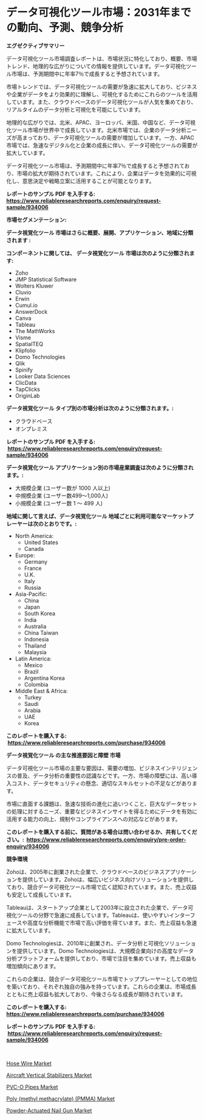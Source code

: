 <p><h1>データ可視化ツール市場：2031年までの動向、予測、競争分析</h1></p><p><strong>エグゼクティブサマリー</strong></p>
<p><p>データ可視化ツール市場調査レポートは、市場状況に特化しており、概要、市場トレンド、地理的な広がりについての情報を提供しています。データ可視化ツール市場は、予測期間中に年率7％で成長すると予想されています。</p><p>市場トレンドでは、データ可視化ツールの需要が急速に拡大しており、ビジネスや企業がデータをより効果的に理解し、可視化するためにこれらのツールを活用しています。また、クラウドベースのデータ可視化ツールが人気を集めており、リアルタイムのデータ分析と可視化を可能にしています。</p><p>地理的な広がりでは、北米、APAC、ヨーロッパ、米国、中国など、データ可視化ツール市場が世界中で成長しています。北米市場では、企業のデータ分析ニーズが高まっており、データ可視化ツールの需要が増加しています。一方、APAC市場では、急速なデジタル化と企業の成長に伴い、データ可視化ツールの需要が拡大しています。</p><p>データ可視化ツール市場は、予測期間中に年率7％で成長すると予想されており、市場の拡大が期待されています。これにより、企業はデータを効果的に可視化し、意思決定や戦略立案に活用することが可能となります。</p></p>
<p><strong>レポートのサンプル PDF を入手する: <a href="https://www.reliableresearchreports.com/enquiry/request-sample/934006">https://www.reliableresearchreports.com/enquiry/request-sample/934006</a></strong></p>
<p><strong>市場セグメンテーション:</strong></p>
<p><strong> データ視覚化ツール 市場はさらに概要、展開、アプリケーション、地域に分類されます :</strong></p>
<p><strong>コンポーネントに関しては、 データ視覚化ツール 市場は次のように分類されます: &nbsp;</strong></p>
<p><ul><li>Zoho</li><li>JMP Statistical Software</li><li>Wolters Kluwer</li><li>Cluvio</li><li>Erwin</li><li>Cumul.io</li><li>AnswerDock</li><li>Canva</li><li>Tableau</li><li>The MathWorks</li><li>Visme</li><li>SpatialTEQ</li><li>Klipfolio</li><li>Domo Technologies</li><li>Qlik</li><li>Spinify</li><li>Looker Data Sciences</li><li>ClicData</li><li>TapClicks</li><li>OriginLab</li></ul></p>
<p><strong> データ視覚化ツール タイプ別の市場分析は次のように分類されます。:</strong></p>
<p><ul><li>クラウドベース</li><li>オンプレミス</li></ul></p>
<p><strong>レポートのサンプル PDF を入手する: &nbsp;<a href="https://www.reliableresearchreports.com/enquiry/request-sample/934006">https://www.reliableresearchreports.com/enquiry/request-sample/934006</a></strong></p>
<p><strong> データ視覚化ツール アプリケーション別の市場産業調査は次のように分類されます。:</strong></p>
<p><ul><li>大規模企業 (ユーザー数が 1000 人以上)</li><li>中規模企業 (ユーザー数499～1,000人)</li><li>小規模企業 (ユーザー数 1 ～ 499 人)</li></ul></p>
<p><strong>地域に関して言えば、データ視覚化ツール 地域ごとに利用可能なマーケットプレーヤーは次のとおりです。:</strong></p>
<p><ul>
    <li>
        North America:
        <ul>
            <li>United States</li>
            <li>Canada</li>
        </ul>
    </li>
    <li>
        Europe:
        <ul>
            <li>Germany</li>
            <li>France</li>
            <li>U.K.</li>
            <li>Italy</li>
            <li>Russia</li>
        </ul>
    </li>
    <li>
        Asia-Pacific:
        <ul>
            <li>China</li>
            <li>Japan</li>
            <li>South Korea</li>
            <li>India</li>
            <li>Australia</li>
            <li>China Taiwan</li>
            <li>Indonesia</li>
            <li>Thailand</li>
            <li>Malaysia</li>
        </ul>
    </li>
    <li>
        Latin America:
        <ul>
            <li>Mexico</li>
            <li>Brazil</li>
            <li>Argentina Korea</li>
            <li>Colombia</li>
        </ul>
    </li>
    <li>
        Middle East & Africa:
        <ul>
            <li>Turkey</li>
            <li>Saudi</li>
            <li>Arabia</li>
            <li>UAE</li>
            <li>Korea</li>
        </ul>
    </li>
    </ul></p>
<p><strong>このレポートを購入する: &nbsp;<a href="https://www.reliableresearchreports.com/purchase/934006">https://www.reliableresearchreports.com/purchase/934006</a></strong></p>
<p><strong>データ視覚化ツール の主な推進要因と障壁 市場</strong></p>
<p><p>データ可視化ツール市場の主要な要因は、需要の増加、ビジネスインテリジェンスの普及、データ分析の重要性の認識などです。一方、市場の障壁には、高い導入コスト、データセキュリティの懸念、適切なスキルセットの不足などがあります。</p><p>市場に直面する課題は、急速な技術の進化に追いつくこと、巨大なデータセットの処理に対するニーズ、重要なビジネスインサイトを得るためにデータを有効に活用する能力の向上、規制やコンプライアンスへの対応などがあります。</p></p>
<p><strong>このレポートを購入する前に、質問がある場合は問い合わせるか、共有してください。:&nbsp; <a href="https://www.reliableresearchreports.com/enquiry/pre-order-enquiry/934006">https://www.reliableresearchreports.com/enquiry/pre-order-enquiry/934006</a></strong></p>
<p><strong>競争環境</strong></p>
<p><p>Zohoは、2005年に創業された企業で、クラウドベースのビジネスアプリケーションを提供しています。Zohoは、幅広いビジネス向けソリューションを提供しており、競合データ可視化ツール市場で広く認知されています。また、売上収益も安定して成長しています。</p><p>Tableauは、スタートアップ企業として2003年に設立された企業で、データ可視化ツールの分野で急速に成長しています。Tableauは、使いやすいインターフェースや高度な分析機能で市場で高い評価を得ています。また、売上収益も急速に拡大しています。</p><p>Domo Technologiesは、2010年に創業され、データ分析と可視化ソリューションを提供しています。Domo Technologiesは、大規模企業向けの高度なデータ分析プラットフォームを提供しており、市場で注目を集めています。売上収益も増加傾向にあります。</p><p>これらの企業は、競合データ可視化ツール市場でトッププレーヤーとしての地位を築いており、それぞれ独自の強みを持っています。これらの企業は、市場成長とともに売上収益も拡大しており、今後さらなる成長が期待されています。</p></p>
<p><strong>このレポートを購入する: &nbsp; <a href="https://www.reliableresearchreports.com/purchase/934006">https://www.reliableresearchreports.com/purchase/934006</a></strong></p>
<p><strong>レポートのサンプル PDF を入手する: &nbsp;<a href="https://www.reliableresearchreports.com/enquiry/request-sample/934006">https://www.reliableresearchreports.com/enquiry/request-sample/934006</a></strong><strong></strong></p>
<p>&nbsp;</p>
<p><p><a href="https://view.publitas.com/reportprime-1/hose-wire-market-size-and-examines-its-market-scope-with-a-primary-focus-on-growth-opportunities-and-forecasted-trends-spanning-from-2024-to-2031/">Hose Wire Market</a></p><p><a href="https://issuu.com/reportprime-2/docs/aircraft-vertical-stabilizers-market-size-2030.ppt">Aircraft Vertical Stabilizers Market</a></p><p><a href="https://gamy-alyssum-396.notion.site/PVC-O-Pipes-Market-Size-Market-Share-and-Global-Market-Analysis-Report-2024-2031-d5e40667a6b64e419536139cf199bb53">PVC-O Pipes Market</a></p><p><a href="https://github.com/prosalinda88/Market-Research-Report-List-3/blob/main/poly-methyl-methacrylate-pmma-market.md">Poly (methyl methacrylate) (PMMA) Market</a></p><p><a href="https://issuu.com/reportprime-2/docs/powder-actuated-nail-gun-market-size-2030.pptx">Powder-Actuated Nail Gun Market</a></p></p>